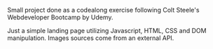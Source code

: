 Small project done as a codealong exercise following Colt Steele's Webdeveloper Bootcamp by Udemy.

Just a simple landing page utilizing Javascript, HTML, CSS and DOM manipulation. Images sources come from an external API.
